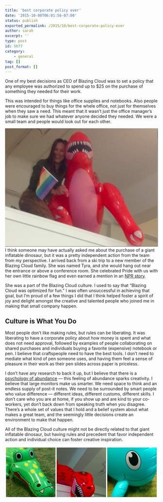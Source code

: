 ```yaml
---
title: 'best corporate policy ever'
date: '2015-10-08T06:01:56-07:00'
status: publish
exported_permalink: /2015/10/best-corporate-policy-ever
author: sarah
excerpt: ''
type: post
id: 5677
category:
    - general
tag: []
post_format: []
---
```

One of my best decisions as CEO of Blazing Cloud was to set a policy that any employee was authorized to spend up to $25 on the purchase of something they needed for their work.

This was intended for things like office supplies and notebooks. Also people were encouraged to buy things for the whele office, not just for themselves when they saw a need. This meant that it wasn’t just the office manager’s job to make sure we had whatever anyone decided they needed. We were a small team and people would look out for each other.

[![tyra](../../../uploads/2015/10/tyra.png)](https://www.ultrasaurus.com/wp-content/uploads/2015/10/tyra.png)I think someone may have actually asked me about the purchase of a giant inflatable dinosaur, but it was a pretty independent action from the team from my perspective. I arrived back from a ski trip to a new member of the Blazing Cloud family. She was named Tyra, and she would hang out near the entrance or above a conference room. She celebrated Pride with us with her own little rainbow flag and even earned a mention in an [NPR story](http://www.npr.org/templates/transcript/transcript.php?storyId=178810467).

She was a part of the Blazing Cloud culture. I used to say that “Blazing Cloud was optimized for fun.” I was often unsuccessful in achieving that goal, but I’m proud of a few things I did that I think helped foster a spirit of joy and delight amongst the creative and talented people who joined me in making that small company happen.

Culture is What You Do
----------------------

Most people don’t like making rules, but rules can be liberating. It was liberating to have a corporate policy about how money is spent and what does not need approval, followed by examples of people collaborating on shared purchases and individuals buying a favorite (expensive) notebook or pen. I believe that craftspeople need to have the best tools. I don’t need to mediate what kind of pen someone uses, and having them feel a sense of pleasure in their work as their pen slides across paper is priceless.

I don’t have any research to back it up, but I believe that there is a [psychology of abundance](https://www.ultrasaurus.com/2009/08/psychology-of-abundance/) — this feeling of abundance sparks creativity. I believe that large monitors make us smarter. We need space to think and an endless supply of post-it notes. We need to be surrounded by smart people who value difference — different ideas, different customs, different skills. I don’t care who you are at home, if you show up and are kind to your co-workers, yet don’t back down from speaking truth when you disagree. There’s a whole set of values that I hold and a belief system about what makes a great team, and the seemingly little decisions create an environment to make that happen.

All of the Blazing Cloud culture might not be directly related to that giant inflatable dinosaur, but having rules and precedent that favor independent action and individual choice can foster creative inspiration.

![blazingcloud-mascot-club](../../../uploads/2015/10/blazingcloud-mascot-club.png)